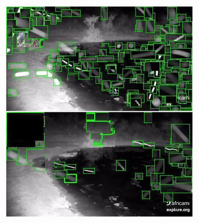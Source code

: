 ![20200724-031103-034108](in/20200724/20200724-031103-034108_0_.jpg)
![20200724-034113-041118](in/20200724/20200724-034113-041118_0_.jpg)

